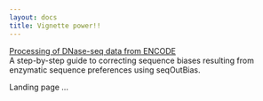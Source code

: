 ```yaml
---
layout: docs
title: Vignette power!!
---
```


<div id="sidebar">
<a href="part1.html">Processing of DNase-seq data from ENCODE</a>
</div>
A step-by-step guide to correcting sequence biases resulting from enzymatic sequence preferences
using seqOutBias.

Landing page ...
